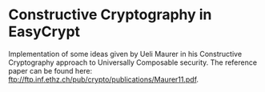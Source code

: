 # Constructive Cryptography in EasyCrypt

Implementation of some ideas given by Ueli Maurer in his Constructive Cryptography approach to Universally Composable security.
The reference paper can be found here: ftp://ftp.inf.ethz.ch/pub/crypto/publications/Maurer11.pdf.
